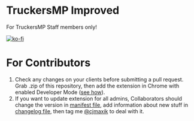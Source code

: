 # TruckersMP Improved
For TruckersMP Staff members only!

[![ko-fi](https://www.ko-fi.com/img/donate_sm.png)](https://ko-fi.com/A0A7QLBP)

# For Contributors
1) Check any changes on your clients before submitting a pull request. Grab .zip of this repository, then add the extension in Chrome with enabled Developer Mode ([see how](https://developer.chrome.com/extensions/getstarted#unpacked)).
2) If you want to update extension for all admins, Collaborators should change the version in [manifest file](https://github.com/cjmaxik/TruckersMP_Improved/blob/master/manifest.json), add information about new stuff in [changelog file](https://github.com/cjmaxik/TruckersMP_Improved/blob/master/src/options/new_version.html), then tag me [@cjmaxik](https://github.com/cjmaxik) to deal with it.
